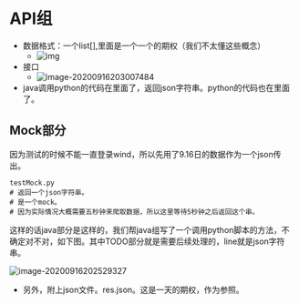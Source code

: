 # API组

- 数据格式：一个list[],里面是一个一个的期权（我们不太懂这些概念）
  - ![img](https://spring-security.oss-cn-beijing.aliyuncs.com/img/~TZP@4LXGJ~83VYBM%60PRCCP.png)
- 接口
  - ![image-20200916203007484](https://spring-security.oss-cn-beijing.aliyuncs.com/img/image-20200916203007484.png)
- java调用python的代码在里面了，返回json字符串。python的代码也在里面了。



## Mock部分

因为测试的时候不能一直登录wind，所以先用了9.16日的数据作为一个json传出。

```
testMock.py
# 返回一个json字符串。
# 是一个mock。
# 因为实际情况大概需要五秒钟来爬取数据，所以这里等待5秒钟之后返回这个串。
```

这样的话java部分是这样的，我们帮java组写了一个调用python脚本的方法，不确定对不对，如下图。其中TODO部分就是需要后续处理的，line就是json字符串。

![image-20200916202529327](https://spring-security.oss-cn-beijing.aliyuncs.com/img/image-20200916202529327.png)





- 另外，附上json文件。res.json。这是一天的期权，作为参照。

